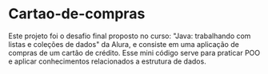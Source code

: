 # Cartao-de-compras
Este projeto foi o desafio final proposto no curso: "Java: trabalhando com listas e coleções de dados" da Alura, e consiste em uma aplicação de compras de um cartão de crédito. Esse mini código serve para praticar POO e aplicar conhecimentos relacionados a estrutura de dados.
